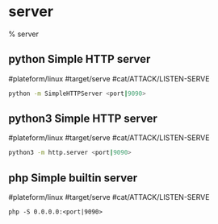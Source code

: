 # server

% server

## python Simple HTTP server
#plateform/linux #target/serve  #cat/ATTACK/LISTEN-SERVE 
```bash
python -m SimpleHTTPServer <port|9090>
```

## python3 Simple HTTP server
#plateform/linux #target/serve  #cat/ATTACK/LISTEN-SERVE 
```bash
python3 -m http.server <port|9090>
```

## php Simple builtin server
#plateform/linux #target/serve  #cat/ATTACK/LISTEN-SERVE 
```
php -S 0.0.0.0:<port|9090>
```

